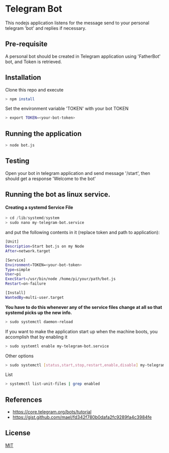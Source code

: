 # Telegram Bot

This nodejs application listens for the message send to your personal telegram 'bot' and replies if necessary.
## Pre-requisite
A personal bot should be created in Telegram application using 'FatherBot' bot, and Token is retrieved.
## Installation

Clone this repo and execute

```bash
> npm install
```
Set the environment variable 'TOKEN' with your bot TOKEN
```bash
> export TOKEN=<your-bot-token>
```

## Running the application

```python
> node bot.js
```

## Testing

Open your bot in telegram application and send message '/start', then should get a response 'Welcome to the bot'

## Running the bot as linux service.
#### Creating a systemd Service File
```python
> cd /lib/systemd/system
> sudo nano my-telegram-bot.service
```
and put the following contents in it (replace token and path to application):

```sh 
[Unit]
Description=Start bot.js on my Node 
After=network.target

[Service]
Environment=TOKEN=<your-bot-token>
Type=simple
User=pi
ExecStart=/usr/bin/node /home/pi/your/path/bot.js
Restart=on-failure

[Install]
WantedBy=multi-user.target
```

**You have to do this whenever any of the service files change at all so that systemd picks up the new info.**
```sh
> sudo systemctl daemon-reload
```


If you want to make the application start up when the machine boots, you accomplish that by enabling it
```sh
> sudo systemtl enable my-telegram-bot.service 
```

Other options
```sh
> sudo systemctl [status,start,stop,restart,enable,disable] my-telegram-bot.service
```

List
```sh
> systemctl list-unit-files | grep enabled 
```

## References

- https://core.telegram.org/bots/tutorial
- https://gist.github.com/mael/fd342f780b0dafa2fc9289fa4c3984fe

## License

[MIT](https://choosealicense.com/licenses/mit/)